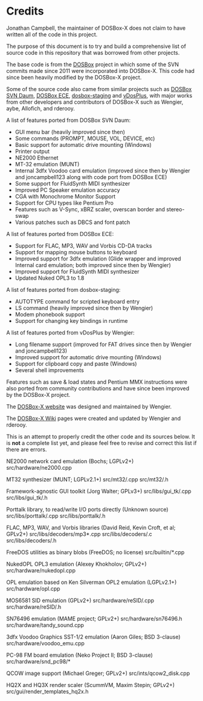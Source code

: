 Credits
=======

Jonathan Campbell, the maintainer of DOSBox-X does not claim to have written all of the code in this project.

The purpose of this document is to try and build a comprehensive list of source code in this repository that was borrowed from other projects.

The base code is from the [DOSBox](https://www.dosbox.com) project in which some of the SVN commits made since 2011 were incorporated into DOSBox-X. This code had since been heavily modified by the DOSBox-X project.

Some of the source code also came from similar projects such as [DOSBox SVN Daum](http://ykhwong.x-y.net), [DOSBox ECE](https://dosboxece.yesterplay.net/), [dosbox-staging](https://dosbox-staging.github.io/) and [vDosPlus](http://www.vdosplus.org/), with major works from other developers and contributors of DOSBox-X such as Wengier, aybe, Allofich, and rderooy.

A list of features ported from DOSBox SVN Daum:

* GUI menu bar (heavily improved since then)
* Some commands (PROMPT, MOUSE, VOL, DEVICE, etc)
* Basic support for automatic drive mounting (Windows)
* Printer output
* NE2000 Ethernet
* MT-32 emulation (MUNT)
* Internal 3dfx Voodoo card emulation (improved since then by Wengier and joncampbell123 along with code port from DOSBox ECE)
* Some support for FluidSynth MIDI synthesizer
* Improved PC Speaker emulation accuracy
* CGA with Monochrome Monitor Support
* Support for CPU types like Pentium Pro
* Features such as V-Sync, xBRZ scaler, overscan border and stereo-swap
* Various patches such as DBCS and font patch

A list of features ported from DOSBox ECE:

* Support for FLAC, MP3, WAV and Vorbis CD-DA tracks
* Support for mapping mouse buttons to keyboard
* Improved support for 3dfx emulation (Glide wrapper and improved Internal card emulation; both improved since then by Wengier)
* Improved support for FluidSynth MIDI synthesizer
* Updated Nuked OPL3 to 1.8

A list of features ported from dosbox-staging:

* AUTOTYPE command for scripted keyboard entry
* LS command (heavily improved since then by Wengier)
* Modem phonebook support
* Support for changing key bindings in runtime

A list of features ported from vDosPlus by Wengier:

* Long filename support (improved for FAT drives since then by Wengier and joncampbell123)
* Improved support for automatic drive mounting (Windows)
* Support for clipboard copy and paste (Windows)
* Several shell improvements

Features such as save & load states and Pentium MMX instructions were also ported from community contributions and have since been improved by the DOSBox-X project.

The [DOSBox-X website](http://dosbox-x.com) was designed and maintained by Wengier.

The [DOSBox-X Wiki](https://github.com/joncampbell123/dosbox-x/wiki) pages were created and updated by Wengier and rderooy.

This is an attempt to properly credit the other code and its sources below. It is **not** a complete list yet, and please feel free to revise and correct this list if there are errors.

NE2000 network card emulation (Bochs; LGPLv2+) src/hardware/ne2000.cpp

MT32 synthesizer (MUNT; LGPLv2.1+) src/mt32/.cpp src/mt32/.h

Framework-agnostic GUI toolkit (Jorg Walter; GPLv3+) src/libs/gui_tk/.cpp src/libs/gui_tk/.h

Porttalk library, to read/write I/O ports directly (Unknown source) src/libs/porttalk/.cpp src/libs/porttalk/.h

FLAC, MP3, WAV, and Vorbis libraries (David Reid, Kevin Croft, et al; GPLv2+) src/libs/decoders/mp3*.cpp src/libs/decoders/.c src/libs/decoders/.h

FreeDOS utilities as binary blobs (FreeDOS; no license) src/builtin/*.cpp

NukedOPL OPL3 emulation (Alexey Khokholov; GPLv2+) src/hardware/nukedopl.cpp

OPL emulation based on Ken Silverman OPL2 emulation (LGPLv2.1+) src/hardware/opl.cpp

MOS6581 SID emulation (GPLv2+) src/hardware/reSID/.cpp src/hardware/reSID/.h

SN76496 emulation (MAME project; GPLv2+) src/hardware/sn76496.h src/hardware/tandy_sound.cpp

3dfx Voodoo Graphics SST-1/2 emulation (Aaron Giles; BSD 3-clause) src/hardware/voodoo_emu.cpp

PC-98 FM board emulation (Neko Project II; BSD 3-clause) src/hardware/snd_pc98/*

QCOW image support (Michael Greger; GPLv2+) src/ints/qcow2_disk.cpp

HQ2X and HQ3X render scaler (ScummVM, Maxim Stepin; GPLv2+) src/gui/render_templates_hq2x.h
